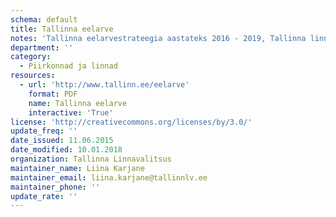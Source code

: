 ```yaml
---
schema: default
title: Tallinna eelarve
notes: 'Tallinna eelarvestrateegia aastateks 2016 - 2019, Tallinna linna eelarved 2015, 2016, 2017, 2018'
department: ''
category:
  - Piirkonnad ja linnad
resources:
  - url: 'http://www.tallinn.ee/eelarve'
    format: PDF
    name: Tallinna eelarve
    interactive: 'True'
license: 'http://creativecommons.org/licenses/by/3.0/'
update_freq: ''
date_issued: 11.06.2015
date_modified: 10.01.2018
organization: Tallinna Linnavalitsus
maintainer_name: Liina Karjane
maintainer_email: liina.karjane@tallinnlv.ee
maintainer_phone: ''
update_rate: ''
---
```

